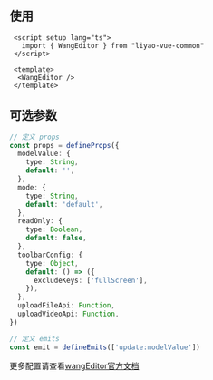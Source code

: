 ##  使用

```vue
 <script setup lang="ts">
   import { WangEditor } from "liyao-vue-common"
 </script>
 
 <template>
  <WangEditor />
 </template>
```



## 可选参数

```typescript
// 定义 props
const props = defineProps({
  modelValue: {
    type: String,
    default: '',
  },
  mode: {
    type: String,
    default: 'default',
  },
  readOnly: {
    type: Boolean,
    default: false,
  },
  toolbarConfig: {
    type: Object,
    default: () => ({
      excludeKeys: ['fullScreen'],
    }),
  },
  uploadFileApi: Function,
  uploadVideoApi: Function,
})

// 定义 emits
const emit = defineEmits(['update:modelValue'])

```

更多配置请查看[wangEditor官方文档](https://www.wangeditor.com/v5/toolbar-config.html)